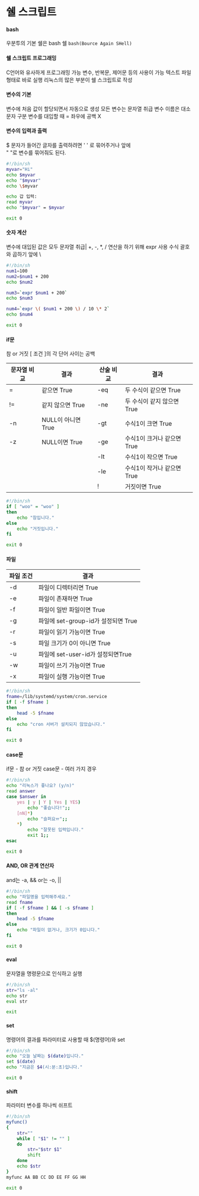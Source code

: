 # 쉘 스크립트

#### bash

우분투의 기본 쉘은 bash 쉘
`bash(Bource Again SHell)`  



 #### 쉘 스크립트 프로그래밍

C언어와 유사하게 프로그래밍 가능
변수, 반복문, 제어문 등의 사용이 가능
텍스트 파일 형태로 바로 실행
리눅스의 많은 부분이 쉘 스크립트로 작성



#### 변수의 기본

변수에 처음 값이 할당되면서 자동으로 생성
모든 변수는 문자열 취급
변수 이름은 대소문자 구분
변수를 대입할 때 = 좌우에 공백 X																							



#### 변수의 입력과 출력

$ 문자가 들어간 글자를 출력하려면 ' ' 로 묶어주거나 앞에 \
" "로 변수를 묶어줘도 된다.

``` sh
#!/bin/sh
myvar="Hi"
echo $myvar
echo "$myvar"
echo \$myvar

echo 갑 입력:
read myvar
echo "$myvar" = $myvar

exit 0
```



#### 숫자 계산

변수에 대입된 값은 모두 문자열 취급|
+, -, *, / 연산을 하기 위해 expr 사용
수식 괄호와 곱하기 앞에 \

``` sh
#!/bin/sh
num1=100
num2=$num1 + 200
echo $num2

num3=`expr $num1 + 200`
echo $num3

num4=`expr \( $num1 + 200 \) / 10 \* 2`
echo $num4

exit 0
```



#### if문

참 or 거짓
[ 조건 ]의 각 단어 사이는 공백

| 문자열 비교 | 결과               | 산술 비교 | 결과                       |
| ----------- | ------------------ | --------- | -------------------------- |
| =           | 같으면 True        | -eq       | 두 수식이 같으면 True      |
| !=          | 같지 않으면 True   | -ne       | 두 수식이 같지 않으면 True |
| -n          | NULL이 아니면 True | -gt       | 수식1이 크면 True          |
| -z          | NULL이면 True      | -ge       | 수식1이 크거나 같으면 True |
|             |                    | -lt       | 수식1이 작으면 True        |
|             |                    | -le       | 수식1이 작거나 같으면 True |
|             |                    | !         | 거짓이면 True              |

``` sh
#!/bin/sh
if [ "woo" = "woo" ]
then
	echo "참입니다."
else
	echo "거짓입니다."
fi

exit 0
```



#### 파일

| 파일 조건 | 결과                                |
| --------- | ----------------------------------- |
| -d        | 파일이 디렉터리면 True              |
| -e        | 파일이 존재하면 True                |
| -f        | 파일이 일반 파일이면 True           |
| -g        | 파일에 set-group-id가 설정되면 True |
| -r        | 파일이 읽기 가능이면 True           |
| -s        | 파일 크기가 0이 아니면 True         |
| -u        | 파일에 set-user-id가 설정되면True   |
| -w        | 파일이 쓰기 가능이면 True           |
| -x        | 파일이 실행 가능이면 True           |



``` sh
#!/bin/sh
fname=/lib/systemd/system/cron.service
if [ -f $fname ]
then
	head -5 $fname
else
	echo "cron 서버가 설치되지 않았습니다."
fi

exit 0
```



#### case문

if문 - 참 or 거짓
case문 - 여러 가지 경우

``` sh
#!/bin/sh
echo "리눅스가 좋나요? (y/n)"
read answer
case $answer in
	yes | y | Y | Yes | YES)
		echo "좋습니다!";;
	[nN]*)
		echo "슬퍼요ㅠ";;
	*)
		echo "잘못된 입력입니다."
		exit 1;;
esac

exit 0
```



#### AND, OR 관계 연산자

and는 -a, &&
or는 -o, ||

``` sh
#!/bin/sh
echo "파일명을 입력해주세요."
read fname
if [ -f $fname ] && [ -s $fname ]
then
	head -5 $fname
else
	echo "파일이 없거나, 크기가 0입니다."
fi

exit 0
```



#### eval

문자열을 명령문으로 인식하고 실행

``` sh
#!/bin/sh
str="ls -al"
echo str
eval str

exit
```



#### set

명령어의 결과를 파라미터로 사용할 때 $(명령어)와 set

``` sh
#!/bin/sh
echo "오늘 날짜는 $(date)입니다."
set $(date)
echo "지금은 $4(시:분:초)입니다."

exit 0
```



#### shift

파라미터 변수를 하나씩 쉬프트

``` sh
#!/bin/sh
myfunc()
{
	str=""
	while [ "$1" != "" ]
	do
		str="$str $1"
		shift
	done
	echo $str
}
myfunc AA BB CC DD EE FF GG HH

exit 0
```

